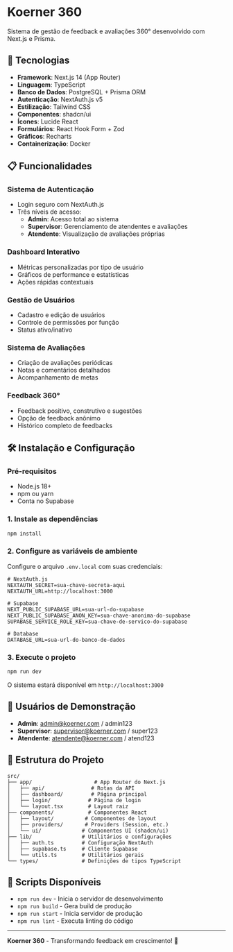 # Koerner 360

Sistema de gestão de feedback e avaliações 360° desenvolvido com Next.js e Prisma.

## 🚀 Tecnologias

- **Framework**: Next.js 14 (App Router)
- **Linguagem**: TypeScript
- **Banco de Dados**: PostgreSQL + Prisma ORM
- **Autenticação**: NextAuth.js v5
- **Estilização**: Tailwind CSS
- **Componentes**: shadcn/ui
- **Ícones**: Lucide React
- **Formulários**: React Hook Form + Zod
- **Gráficos**: Recharts
- **Containerização**: Docker

## 📋 Funcionalidades

### Sistema de Autenticação
- Login seguro com NextAuth.js
- Três níveis de acesso:
  - **Admin**: Acesso total ao sistema
  - **Supervisor**: Gerenciamento de atendentes e avaliações
  - **Atendente**: Visualização de avaliações próprias

### Dashboard Interativo
- Métricas personalizadas por tipo de usuário
- Gráficos de performance e estatísticas
- Ações rápidas contextuais

### Gestão de Usuários
- Cadastro e edição de usuários
- Controle de permissões por função
- Status ativo/inativo

### Sistema de Avaliações
- Criação de avaliações periódicas
- Notas e comentários detalhados
- Acompanhamento de metas

### Feedback 360°
- Feedback positivo, construtivo e sugestões
- Opção de feedback anônimo
- Histórico completo de feedbacks

## 🛠️ Instalação e Configuração

### Pré-requisitos
- Node.js 18+ 
- npm ou yarn
- Conta no Supabase

### 1. Instale as dependências
```bash
npm install
```

### 2. Configure as variáveis de ambiente
Configure o arquivo `.env.local` com suas credenciais:

```env
# NextAuth.js
NEXTAUTH_SECRET=sua-chave-secreta-aqui
NEXTAUTH_URL=http://localhost:3000

# Supabase
NEXT_PUBLIC_SUPABASE_URL=sua-url-do-supabase
NEXT_PUBLIC_SUPABASE_ANON_KEY=sua-chave-anonima-do-supabase
SUPABASE_SERVICE_ROLE_KEY=sua-chave-de-servico-do-supabase

# Database
DATABASE_URL=sua-url-do-banco-de-dados
```

### 3. Execute o projeto
```bash
npm run dev
```

O sistema estará disponível em `http://localhost:3000`

## 👥 Usuários de Demonstração

- **Admin**: admin@koerner.com / admin123
- **Supervisor**: supervisor@koerner.com / super123
- **Atendente**: atendente@koerner.com / atend123

## 📁 Estrutura do Projeto

```
src/
├── app/                    # App Router do Next.js
│   ├── api/               # Rotas da API
│   ├── dashboard/         # Página principal
│   ├── login/            # Página de login
│   └── layout.tsx        # Layout raiz
├── components/           # Componentes React
│   ├── layout/          # Componentes de layout
│   ├── providers/       # Providers (Session, etc.)
│   └── ui/             # Componentes UI (shadcn/ui)
├── lib/                # Utilitários e configurações
│   ├── auth.ts         # Configuração NextAuth
│   ├── supabase.ts     # Cliente Supabase
│   └── utils.ts        # Utilitários gerais
└── types/              # Definições de tipos TypeScript
```

## 🔧 Scripts Disponíveis

- `npm run dev` - Inicia o servidor de desenvolvimento
- `npm run build` - Gera build de produção
- `npm run start` - Inicia servidor de produção
- `npm run lint` - Executa linting do código

---

**Koerner 360** - Transformando feedback em crescimento! 🚀
